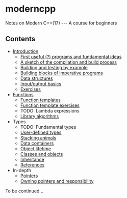 # moderncpp
Notes on Modern C++(17) --- A course for beginners

## Contents

* [Introduction](docs/01_intro.md)
	* [First useful (?) programs and fundamental ideas](docs/02_first_programs.md)
	* [A sketch of the compilation and build process](docs/03_compilation_process.md)
	* [Building and testing by example](docs/04_build_and_test.md)
	* [Building blocks of imperative programs](docs/05_controlflow.md)
	* [Data structures](docs/06_data.md)
	* [Input/output basics](docs/07_io_basics.md)
	* [Exercises](docs/08_exercises.md)
* [Functions](docs/11_functions.md)
	* [Function templates](docs/12_function_templates.md)
	* [Function template exercises](docs/13_function_template_exercises.md)
	* TODO: Lambda expressions
	* [Library algorithms](docs/15_algorithms.md)
* Types
	* TODO: Fundamental types
	* [User-defined types](docs/22_userdefined_types.md)
	* [Stacking animals](docs/23_bremen_musicians.md)
	* [Data containers](docs/24_containers.md)
	* [Object lifetime](docs/25_creation_destruction.md)
	* [Classes and objects](docs/26_classes_objects.md)
	* [Inheritance](docs/27_inheritance.md)
	* [References](docs/28_references.md)	
* In-depth
	* [Pointers](docs/31_pointers.md)
	* [Owning pointers and responsibility](docs/32_property_obliges.md)
	

To be continued...
